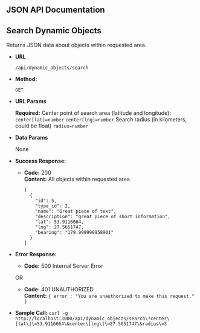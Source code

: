 ## JSON API Documentation

**Search Dynamic Objects**
----
  Returns JSON data about objects within requested area.

* **URL**

  `/api/dynamic_objects/search`

* **Method:**

  `GET`

*  **URL Params**

   **Required:**
    Center point of search area (latitude and longitude):
   `center[lat]=number`
   `center[lng]=number`
   Search radius (in kilometers, could be float)
   `radius=number`

* **Data Params**

  None

* **Success Response:**

  * **Code:** 200 <br />
    **Content:**
    All objects within requested area
    ```
    [
      {
        "id": 5,
        "type_id": 2,
        "name": "Great piece of text",
        "description": "great piece of short information",
        "lat": 53.9116664,
        "lng": 27.5651747,
        "bearing": "179.999999958901"
      }
    ]
    ```

* **Error Response:**

  * **Code:** 500 Internal Server Error <br />

  OR

  * **Code:** 401 UNAUTHORIZED <br />
    **Content:** `{ error : "You are unauthorized to make this request." }`

* **Sample Call:**
`curl -g http://localhost:3000/api/dynamic_objects/search\?center\[lat\]\=53.9116664\&center\[lng\]\=27.5651747\&radius\=3`
